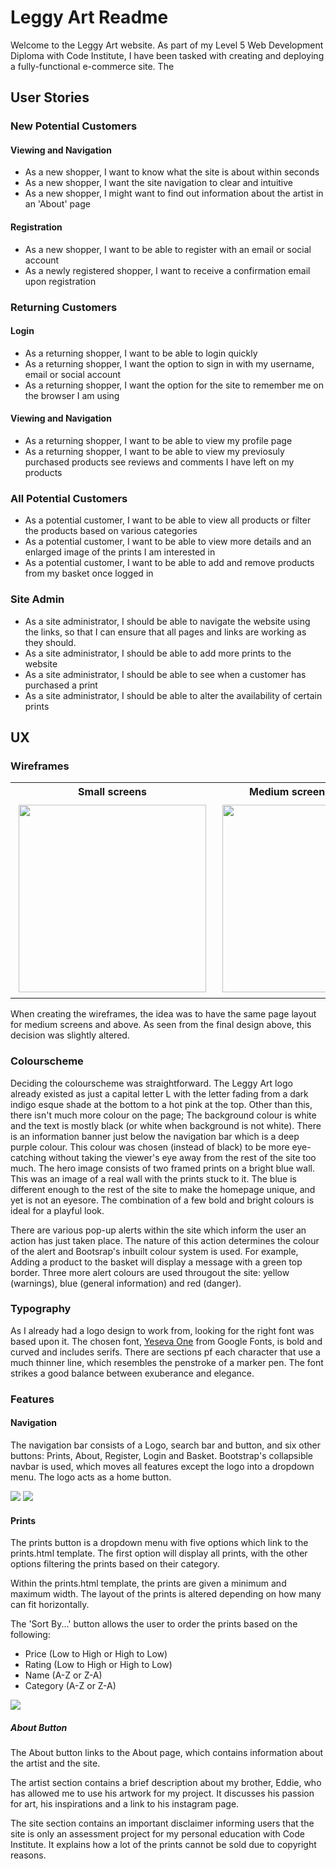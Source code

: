 # Leggy Art Readme

Welcome to the Leggy Art website. As part of my Level 5 Web Development Diploma with Code Institute, I have been tasked with creating and deploying a fully-functional e-commerce site. The 

## User Stories

### New Potential Customers

#### Viewing and Navigation

- As a new shopper, I want to know what the site is about within seconds
- As a new shopper, I want the site navigation to clear and intuitive
- As a new shopper, I might want to find out information about the artist in an 'About' page

#### Registration

- As a new shopper, I want to be able to register with an email or social account
- As a newly registered shopper, I want to receive a confirmation email upon registration

### Returning Customers

#### Login

- As a returning shopper, I want to be able to login quickly
- As a returning shopper, I want the option to sign in with my username, email or social account
- As a returning shopper, I want the option for the site to remember me on the browser I am using

#### Viewing and Navigation

- As a returning shopper, I want to be able to view my profile page
- As a returning shopper, I want to be able to view my previosuly purchased products see reviews and comments I have left on my products

### All Potential Customers

- As a potential customer, I want to be able to view all products or filter the products based on various categories
- As a potential customer, I want to be able to view more details and an enlarged image of the prints I am interested in
- As a potential customer, I want to be able to add and remove products from my basket once logged in

### Site Admin

- As a site administrator, I should be able to navigate the website using the links, so that I can ensure that all pages and links are working as they should.
- As a site administrator, I should be able to add more prints to the website 
- As a site administrator, I should be able to see when a customer has purchased a print
- As a site administrator, I should be able to alter the availability of certain prints 

## UX

### Wireframes

<table>
    <tr>
        <th>
            Small screens
        </th>
        <th>
            Medium screens and larger
        </th>
    </tr>
    <tr>
        <td>
            <img src="/workspace/leggy-art/documentation/images/readme_images/wireframe_sm.png" height="300px" style="padding:5px">
        </td>
        <td>
            <img src="/workspace/leggy-art/documentation/images/readme_images/wireframe_lg.png" height="300px" style="padding:5px">
        </td>
    </tr>
</table>

When creating the wireframes, the idea was to have the same page layout for medium screens and above. As seen from the final design above, this decision was slightly altered.

### Colourscheme

Deciding the colourscheme was straightforward. The Leggy Art logo already existed as just a capital letter L with the letter fading from a dark indigo esque shade at the bottom to a hot pink at the top. Other than this, there isn't much more colour on the page; The background colour is white and the text is mostly black (or white when background is not white). There is an information banner just below the navigation bar which is a deep purple colour. This colour was chosen (instead of black) to be more eye-catching without taking the viewer's eye away from the rest of the site too much. The hero image consists of two framed prints on a bright blue wall. This was an image of a real wall with the prints stuck to it. The blue is different enough to the rest of the site to make the homepage unique, and yet is not an eyesore. The combination of a few bold and bright colours is ideal for a playful look.

There are various pop-up alerts within the site which inform the user an action has just taken place. The nature of this action determines the colour of the alert and Bootsrap's inbuilt colour system is used. For example, Adding a product to the basket will display a message with a green top border. Three more alert colours are used througout the site: yellow (warnings), blue (general information) and red (danger).

### Typography

As I already had a logo design to work from, looking for the right font was based upon it. The chosen font, <a href="https://fonts.google.com/specimen/Yeseva+One">Yeseva One</a>  from Google Fonts, is bold and curved and includes serifs. There are sections pf each character that use a much thinner line, which resembles the penstroke of a marker pen. The font strikes a good balance between exuberance and elegance.

### Features

#### Navigation

The navigation bar consists of a Logo, search bar and button, and six other buttons: Prints, About, Register, Login and Basket. Bootstrap's collapsible navbar is used, which moves all features except the logo into a dropdown menu. The logo acts as a home button.

<img src="/workspace/leggy-art/documentation/images/readme_images/navbar-md.png">
<img src="/workspace/leggy-art/documentation/images/readme_images/navbar-sm.png">

#### Prints

The prints button is a dropdown menu with five options which link to the prints.html template. The first option will display all prints, with the other options filtering the prints based on their category.

Within the prints.html template, the prints are given a minimum and maximum width. The layout of the prints is altered depending on how many can fit horizontally.

The 'Sort By...' button allows the user to order the prints based on the following:

- Price (Low to High or High to Low)
- Rating (Low to High or High to Low)
- Name (A-Z or Z-A)
- Category (A-Z or Z-A)

<img src="/workspace/leggy-art/documentation/images/readme_images/sort-by.png">

##### About Button

The About button links to the About page, which contains information about the artist and the site.

The artist section contains a brief description about my brother, Eddie, who has allowed me to use his artwork for my project. It discusses his passion for art, his inspirations and a link to his instagram page.

The site section contains an important disclaimer informing users that the site is only an assessment project for my personal education with Code Institute. It explains how a lot of the prints cannot be sold due to copyright reasons. 